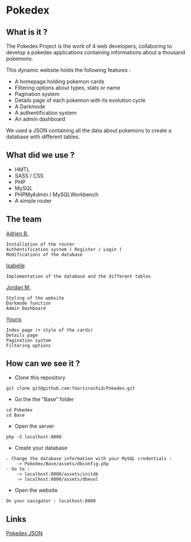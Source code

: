 # Pokedex

## What is it ?

The Pokedex Project is the work of 4 web developers, collaboring to develop a pokedex applications containing informations about a thousand pokemons.

This dynamic website holds the following features :

- A homepage holding pokemon cards
- Filtering options about types, stats or name
- Pagination system
- Details page of each pokemon with its evolution cycle
- A Darkmode
- A authentification system
- An admin dashboard

We used a JSON containing all the data about pokemons to create a database with different tables.

## What did we use ?

- HMTL
- SASS / CSS
- PHP
- MySQL
- PHPMyAdmin / MySQLWorkbench
- A simple router

## The team

[Adrien B.](https://github.com/AdrienCopy)

    Installation of the router
    Authentification system ( Register / Login )
    Modifications of the database

[Isabelle](https://github.com/isab95)

    Implementation of the database and the different tables

[Jordan M.](https://github.com/MJordanBecode)

    Styling of the website
    Darkmode function
    Admin Dashboard

[Youris](https://github.com/Yourisrachid)

    Index page (+ style of the cards)
    Details page
    Pagination system
    Filtering options

## How can we see it ?

- Clone this repository

```
git clone git@github.com:Yourisrachid/Pokedex.git
```

- Go the the "Base" folder

```
cd Pokedex
cd Base
```

- Open the server

```
php -S localhost:8000
```

- Create your database

```
- Change the database information with your MySQL credentials :
    -> Pokedex/Base/assets/dbconfig.php
- Go to :
    -> localhost:8000/assets/initdb
    -> localhost:8000/assets/dbevol
```

- Open the website 

```
On your navigator : localhost:8000
```


## Links


[Pokedex JSON](https://github.com/Purukitto/pokemon-data.json)


